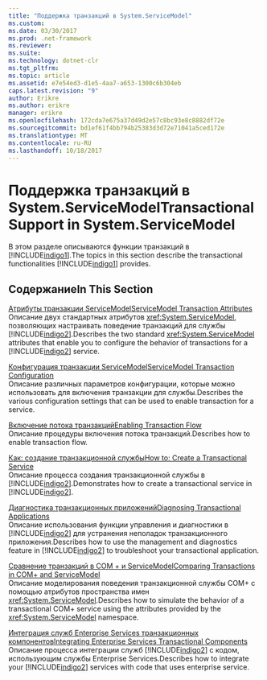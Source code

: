 ```yaml
---
title: "Поддержка транзакций в System.ServiceModel"
ms.custom: 
ms.date: 03/30/2017
ms.prod: .net-framework
ms.reviewer: 
ms.suite: 
ms.technology: dotnet-clr
ms.tgt_pltfrm: 
ms.topic: article
ms.assetid: e7e54ed3-d1e5-4aa7-a653-1300c6b304eb
caps.latest.revision: "9"
author: Erikre
ms.author: erikre
manager: erikre
ms.openlocfilehash: 172cda7e675a37d49d2e57c8bc93e8c8882df72e
ms.sourcegitcommit: bd1ef61f4bb794b25383d3d72e71041a5ced172e
ms.translationtype: MT
ms.contentlocale: ru-RU
ms.lasthandoff: 10/18/2017
---
```

# <a name="transactional-support-in-systemservicemodel"></a><span data-ttu-id="32fcd-102">Поддержка транзакций в System.ServiceModel</span><span class="sxs-lookup"><span data-stu-id="32fcd-102">Transactional Support in System.ServiceModel</span></span>
<span data-ttu-id="32fcd-103">В этом разделе описываются функции транзакций в [!INCLUDE[indigo1](../../../../includes/indigo1-md.md)].</span><span class="sxs-lookup"><span data-stu-id="32fcd-103">The topics in this section describe the transactional functionalities [!INCLUDE[indigo1](../../../../includes/indigo1-md.md)] provides.</span></span>  
  
## <a name="in-this-section"></a><span data-ttu-id="32fcd-104">Содержание</span><span class="sxs-lookup"><span data-stu-id="32fcd-104">In This Section</span></span>  
 [<span data-ttu-id="32fcd-105">Атрибуты транзакции ServiceModel</span><span class="sxs-lookup"><span data-stu-id="32fcd-105">ServiceModel Transaction Attributes</span></span>](../../../../docs/framework/wcf/feature-details/servicemodel-transaction-attributes.md)  
 <span data-ttu-id="32fcd-106">Описание двух стандартных атрибутов <xref:System.ServiceModel>, позволяющих настраивать поведение транзакций для службы [!INCLUDE[indigo2](../../../../includes/indigo2-md.md)].</span><span class="sxs-lookup"><span data-stu-id="32fcd-106">Describes the two standard <xref:System.ServiceModel> attributes that enable you to configure the behavior of transactions for a [!INCLUDE[indigo2](../../../../includes/indigo2-md.md)] service.</span></span>  
  
 [<span data-ttu-id="32fcd-107">Конфигурация транзакции ServiceModel</span><span class="sxs-lookup"><span data-stu-id="32fcd-107">ServiceModel Transaction Configuration</span></span>](../../../../docs/framework/wcf/feature-details/servicemodel-transaction-configuration.md)  
 <span data-ttu-id="32fcd-108">Описание различных параметров конфигурации, которые можно использовать для включения транзакции для службы.</span><span class="sxs-lookup"><span data-stu-id="32fcd-108">Describes the various configuration settings that can be used to enable transaction for a service.</span></span>  
  
 [<span data-ttu-id="32fcd-109">Включение потока транзакций</span><span class="sxs-lookup"><span data-stu-id="32fcd-109">Enabling Transaction Flow</span></span>](../../../../docs/framework/wcf/feature-details/enabling-transaction-flow.md)  
 <span data-ttu-id="32fcd-110">Описание процедуры включения потока транзакций.</span><span class="sxs-lookup"><span data-stu-id="32fcd-110">Describes how to enable transaction flow.</span></span>  
  
 [<span data-ttu-id="32fcd-111">Как: создание транзакционной службы</span><span class="sxs-lookup"><span data-stu-id="32fcd-111">How to: Create a Transactional Service</span></span>](../../../../docs/framework/wcf/feature-details/how-to-create-a-transactional-service.md)  
 <span data-ttu-id="32fcd-112">Описание процесса создания транзакционной службы в [!INCLUDE[indigo2](../../../../includes/indigo2-md.md)].</span><span class="sxs-lookup"><span data-stu-id="32fcd-112">Demonstrates how to create a transactional service in [!INCLUDE[indigo2](../../../../includes/indigo2-md.md)].</span></span>  
  
 [<span data-ttu-id="32fcd-113">Диагностика транзакционных приложений</span><span class="sxs-lookup"><span data-stu-id="32fcd-113">Diagnosing Transactional Applications</span></span>](../../../../docs/framework/wcf/feature-details/diagnosing-transactional-applications.md)  
 <span data-ttu-id="32fcd-114">Описание использования функции управления и диагностики в [!INCLUDE[indigo2](../../../../includes/indigo2-md.md)] для устранения неполадок транзакционного приложения.</span><span class="sxs-lookup"><span data-stu-id="32fcd-114">Describes how to use the management and diagnostics feature in [!INCLUDE[indigo2](../../../../includes/indigo2-md.md)] to troubleshoot your transactional application.</span></span>  
  
 [<span data-ttu-id="32fcd-115">Сравнение транзакций в COM + и ServiceModel</span><span class="sxs-lookup"><span data-stu-id="32fcd-115">Comparing Transactions in COM+ and ServiceModel</span></span>](../../../../docs/framework/wcf/feature-details/comparing-transactions-in-com-and-servicemodel.md)  
 <span data-ttu-id="32fcd-116">Описание моделирования поведения транзакционной службы COM+ с помощью атрибутов пространства имен <xref:System.ServiceModel>.</span><span class="sxs-lookup"><span data-stu-id="32fcd-116">Describes how to simulate the behavior of a transactional COM+ service using the attributes provided by the <xref:System.ServiceModel> namespace.</span></span>  
  
 [<span data-ttu-id="32fcd-117">Интеграция служб Enterprise Services транзакционных компонентов</span><span class="sxs-lookup"><span data-stu-id="32fcd-117">Integrating Enterprise Services Transactional Components</span></span>](../../../../docs/framework/wcf/feature-details/integrating-enterprise-services-transactional-components.md)  
 <span data-ttu-id="32fcd-118">Описание процесса интеграции служб [!INCLUDE[indigo2](../../../../includes/indigo2-md.md)] с кодом, использующим службы Enterprise Services.</span><span class="sxs-lookup"><span data-stu-id="32fcd-118">Describes how to integrate your [!INCLUDE[indigo2](../../../../includes/indigo2-md.md)] services with code that uses enterprise service.</span></span>
